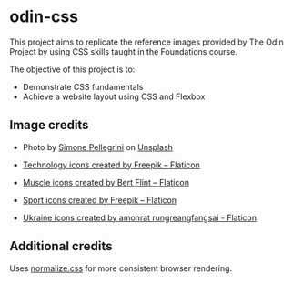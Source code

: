 # odin-css
This project aims to replicate the reference images provided by The Odin Project by using CSS skills taught in the Foundations course.

The objective of this project is to:
- Demonstrate CSS fundamentals
- Achieve a website layout using CSS and Flexbox


## Image credits
- Photo by <a href="https://unsplash.com/@mazerone?utm_source=unsplash&utm_medium=referral&utm_content=creditCopyText">Simone Pellegrini</a> on <a href="https://unsplash.com/s/photos/strong?utm_source=unsplash&utm_medium=referral&utm_content=creditCopyText">Unsplash</a>
  
- <a href="https://www.flaticon.com/free-icons/technology" title="technology icons">Technology icons created by Freepik – Flaticon</a>
- <a href="https://www.flaticon.com/free-icons/muscle" title="muscle icons">Muscle icons created by Bert Flint – Flaticon</a>
- <a href="https://www.flaticon.com/free-icons/sport" title="sport icons">Sport icons created by Freepik – Flaticon</a>
- <a href="https://www.flaticon.com/free-icons/ukraine" title="ukraine icons">Ukraine icons created by amonrat rungreangfangsai - Flaticon</a>


## Additional credits
Uses <a href="https://necolas.github.io/normalize.css/">normalize.css</a> for more consistent browser rendering.